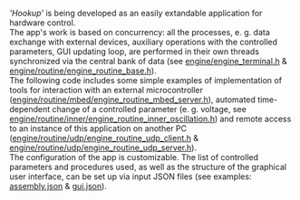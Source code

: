 *'Hookup'* is being developed as an easily extandable application for hardware control.<br />
The app's work is based on concurrency: all the processes, e. g. data exchange with external devices, auxiliary operations with the controlled parameters, GUI updating loop, are performed in their own threads synchronized via the central bank of data (see [engine/engine_terminal.h](https://github.com/chemwanderer/hookup/blob/main/engine/engine_terminal.h) & [engine/routine/engine_routine_base.h](https://github.com/chemwanderer/hookup/blob/main/engine/routine/engine_routine_base.h)).<br />
The following code includes some simple examples of implementation of tools for interaction with an external microcontroller ([engine/routine/mbed/engine_routine_mbed_server.h](https://github.com/chemwanderer/hookup/blob/main/engine/routine/mbed/engine_routine_mbed_server.h)), automated time-dependent change of a controlled parameter (e. g. voltage, see [engine/routine/inner/engine_routine_inner_oscillation.h](https://github.com/chemwanderer/hookup/blob/main/engine/routine/inner/engine_routine_inner_oscillation.h)) and remote access to an instance of this application on another PC ([engine/routine/udp/engine_routine_udp_client.h](https://github.com/chemwanderer/hookup/blob/main/engine/routine/udp/engine_routine_udp_client.h) & [engine/routine/udp/engine_routine_udp_server.h](https://github.com/chemwanderer/hookup/blob/main/engine/routine/udp/engine_routine_udp_server.h)).<br />
The configuration of the app is customizable. The list of controlled parameters and procedures used, as well as the structure of the graphical user interface, can be set up via input JSON files (see examples: [assembly.json](https://github.com/chemwanderer/hookup/blob/main/hookup_data/assembly.json) & [gui.json](https://github.com/chemwanderer/hookup/blob/main/hookup_data/gui.json)).<br />
